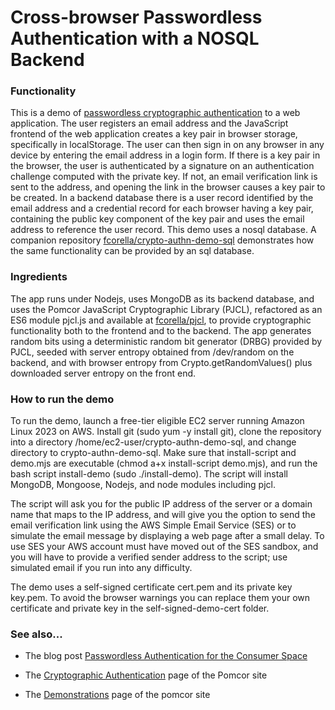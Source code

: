 # Cross-browser Passwordless Authentication with a NOSQL Backend

### Functionality

This is a demo of [passwordless cryptographic
authentication](https://pomcor.com/2022/07/19/passwordless-authentication-for-the-consumer-space/)
to a web application.  The user registers an email address and the
JavaScript frontend of the web application creates a key pair in
browser storage, specifically in localStorage.  The user can then sign
in on any browser in any device by entering the email address in a
login form.  If there is a key pair in the browser, the user is
authenticated by a signature on an authentication challenge computed
with the private key.  If not, an email verification link is sent to
the address, and opening the link in the browser causes a key pair to
be created.  In a backend database there is a user record identified
by the email address and a credential record for each browser having a
key pair, containing the public key component of the key pair and uses
the email address to reference the user record.  This demo uses a
nosql database.  A companion repository
[fcorella/crypto-authn-demo-sql](https://github.com/fcorella/crypto-authn-demo-sql.git)
demonstrates how the same functionality can be provided by an sql
database.

### Ingredients

The app runs under Nodejs, uses MongoDB as its backend database, and
uses the Pomcor JavaScript Cryptographic Library (PJCL), refactored as
an ES6 module pjcl.js and available at
[fcorella/pjcl](https://github.com/fcorella/pjcl.git), to
provide cryptographic functionality both to the frontend and to the
backend.  The app generates random bits using a deterministic random
bit generator (DRBG) provided by PJCL, seeded with server entropy
obtained from /dev/random on the backend, and with browser entropy
from Crypto.getRandomValues() plus downloaded server entropy on the
front end.

### How to run the demo

To run the demo, launch a free-tier eligible EC2 server running Amazon
Linux 2023 on AWS.  Install git (sudo yum -y install git), clone the
repository into a directory /home/ec2-user/crypto-authn-demo-sql, and
change directory to crypto-authn-demo-sql.  Make sure that
install-script and demo.mjs are executable (chmod a+x install-script
demo.mjs), and run the bash script install-demo (sudo ./install-demo).
The script will install MongoDB, Mongoose, Nodejs, and node modules
including pjcl.

The script will ask you for the public IP address of the server or a
domain name that maps to the IP address, and will give you the option
to send the email verification link using the AWS Simple Email Service
(SES) or to simulate the email message by displaying a web page after
a small delay.  To use SES your AWS account must have moved out of the
SES sandbox, and you will have to provide a verified sender address to
the script; use simulated email if you run into any difficulty.

The demo uses a self-signed certificate cert.pem and its private key
key.pem.  To avoid the browser warnings you can replace them your own
certificate and private key in the self-signed-demo-cert folder.

### See also...

* The blog post [Passwordless Authentication for the Consumer Space](https://pomcor.com/2022/07/19/passwordless-authentication-for-the-consumer-space/)

* The [Cryptographic Authentication](https://pomcor.com/cryptographic-authentication/) page of the Pomcor site

* The [Demonstrations](https://pomcor.com/demos/) page of the pomcor site
